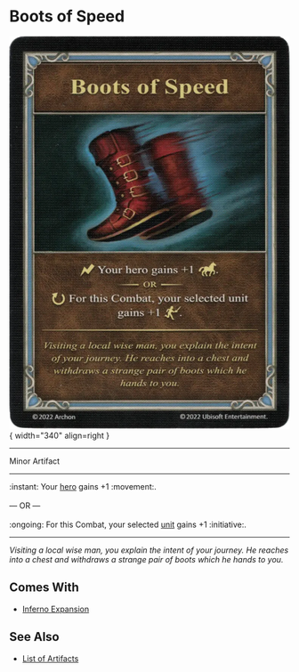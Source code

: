 # Boots of Speed

![Boots of Speed](../assets/artifacts_minor-boots_of_speed.webp){ width="340" align=right }
___
Minor Artifact
___
:instant: Your [hero](../heroes.md) gains +1 :movement:.<br><br>— OR —<br><br>:ongoing: For this Combat, your selected [unit](../units.md) gains +1 :initiative:.
___
*Visiting a local wise man, you explain the intent of your journey. He reaches into a chest and withdraws a strange pair of boots which he hands to you.*


## Comes With

- [Inferno Expansion](../content.md)


## See Also

- [List of Artifacts](../artifacts.md)
